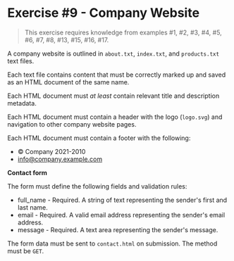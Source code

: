 # Exercise #9 - Company Website

> This exercise requires knowledge from examples #1, #2, #3, #4, #5, #6, #7, #8, #13, #15, #16, #17.

A company website is outlined in `about.txt`, `index.txt`, and `products.txt` text files.

Each text file contains content that must be correctly marked up and saved as an HTML document of the same name.

Each HTML document must _at least_ contain relevant title and description metadata.

Each HTML document must contain a header with the logo (`logo.svg`) and navigation to other company website pages.

Each HTML document must contain a footer with the following:

- &copy; Company 2021-2010
- info@company.example.com

**Contact form**

The form must define the following fields and validation rules:

- full_name - Required. A string of text representing the sender's first and last name.
- email - Required. A valid email address representing the sender's email address.
- message - Required. A text area representing the sender's message.

The form data must be sent to `contact.html` on submission. The method must be `GET`.
